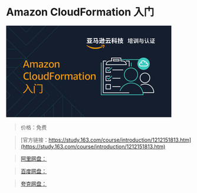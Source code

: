 # Amazon CloudFormation 入门

![img](../../../assets/study163/free/bdb9bb7b088e411583add9a7ed60d4e9.png)

> 价格：免费

> [官方链接：https://study.163.com/course/introduction/1212151813.htm](https://study.163.com/course/introduction/1212151813.htm)

> [阿里网盘：]()

> [百度网盘：]()

> [夸克网盘：]()
